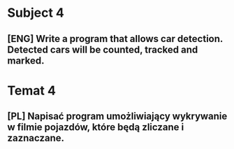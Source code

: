 
# Subject 4
## [ENG] Write a program that allows car detection. Detected cars will be counted, tracked and marked.
# Temat 4
## [PL] Napisać program umożliwiający wykrywanie w filmie pojazdów, które będą zliczane i zaznaczane.
